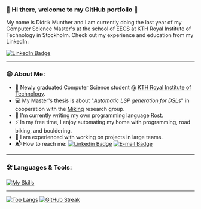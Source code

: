 ### 👋 Hi there, welcome to my GitHub portfolio 👋
My name is Didrik Munther and I am currently doing the last year of my Computer Science Master's at the school of EECS at KTH Royal Institute of Technology in Stockholm. Check out my experience and education from my LinkedIn:
<div id="badges">
  <a href="https://www.linkedin.com/in/didrikmunther/" target="_blank">
    <img src="https://img.shields.io/badge/LinkedIn-blue?style=for-the-badge&logo=linkedin&logoColor=white" alt="LinkedIn Badge"/>
  </a>

 ---

### 😄 About Me:
  - 🌱 Newly graduated Computer Science student @ [KTH Royal Institute of Technology](https://www.kth.se/).
  - 💻 My Master's thesis is about "<i>Automatic LSP generation for DSLs</i>" in cooperation with the [Miking](https://miking.org/) research group.
  - 🤖 I'm currently writing my own programming language [Rost](https://github.com/didrikmunther/rost).
  - ⚡ In my free time, I enjoy automating my home with programming, road biking, and bouldering.
  - 👯 I am experienced with working on projects in large teams.
  - 📬 How to reach me:
	[![Linkedin Badge](https://img.shields.io/badge/-Didrik-blue?style=flat&logo=Linkedin&logoColor=white)](https://www.linkedin.com/in/didrikmunther/)
	[![E-mail Badge](https://img.shields.io/badge/-Email-green?style=flat&logo=email&logoColor=white)](mailto:dmu0817@gmail.com) <br />

---
<!-- [![My Skills](https://skillicons.dev/icons?perline=&i=bash,c,cs,cpp,clojure,css,docker,go,haskell,html,htmx,java,js,ts,latex,lua,md,matlab,mysql,ocaml,php,prisma,py,pytorch,react,regex,rust,sass,scala,swift,terraform,wasm)](https://skillicons.dev) -->

### 🛠️ Languages & Tools:
  <div>

[![My Skills](https://skillicons.dev/icons?i=anaconda,angular,apollo,aws,azure,babel,bash,bevy,bitbucket,bootstrap,bun,c,cs,cpp,clojure,cloudflare,cmake,css,deno,docker,eclipse,electron,elysia,express,figma,firebase,flask,git,github,githubactions,gitlab,go,grafana,graphql,gulp,haskell,heroku,html,htmx,java,js,ts,jquery,kubernetes,latex,linux,lua,md,materialui,matlab,mongodb,mysql,nextjs,nginx,npm,pnpm,ocaml,php,postgres,postman,powershell,prisma,prometheus,py,pytorch,rabbitmq,raspberrypi,react,redis,redux,regex,rust,sass,sqlite,styledcomponents,scala,sklearn,sentry,swift,tailwind,terraform,vite,vscode,wasm,webpack,yarn)](https://skillicons.dev)
   
  ---

[![Top Langs](https://github-readme-stats.vercel.app/api/top-langs/?username=didrikmunther&layout=compact&theme=onedark)](https://github.com/anuraghazra/github-readme-stats)
[![GitHub Streak](https://github-readme-streak-stats.herokuapp.com?user=didrikmunther&theme=radical&border_radius=3)](https://git.io/streak-stats)
</div>
